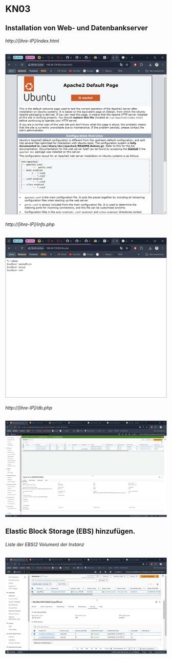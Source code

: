 # KN03
## Installation von Web- und Datenbankserver

###### http://[ihre-IP]/index.html 
![](./image_01.png)

###### http://[ihre-IP]/info.php
![](./image_03.png)

###### http://[ihre-IP]/db.php
![](./image_04.png)

## Elastic Block Storage (EBS) hinzufügen. 

###### Liste der EBS(2 Volumen) der Instanz
![](./image_05.png)
